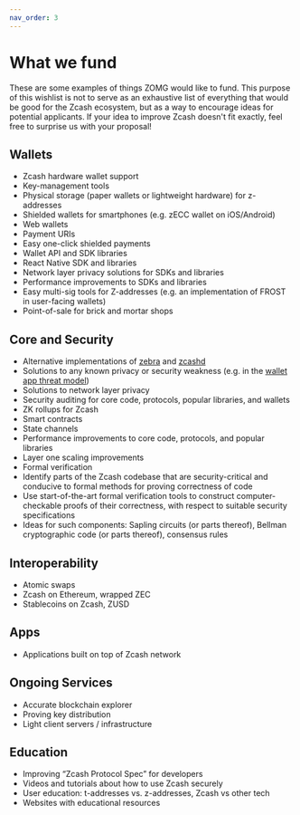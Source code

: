 ```yaml
---
nav_order: 3
---
```


# What we fund

These are some examples of things ZOMG would like to fund. This purpose of this wishlist is not to serve as an exhaustive list of everything that would be good for the Zcash ecosystem, but as a way to encourage ideas for potential applicants. If your idea to improve Zcash doesn't fit exactly, feel free to surprise us with your proposal! 

## Wallets

* Zcash hardware wallet support
* Key-management tools
* Physical storage (paper wallets or lightweight hardware) for z-addresses
* Shielded wallets for smartphones (e.g. zECC wallet on iOS/Android)
* Web wallets
* Payment URIs
* Easy one-click shielded payments
* Wallet API and SDK libraries
* React Native SDK and libraries
* Network layer privacy solutions for SDKs and libraries
* Performance improvements to SDKs and libraries
* Easy multi-sig tools for Z-addresses (e.g. an implementation of FROST in user-facing wallets)
* Point-of-sale for brick and mortar shops

## Core and Security

* Alternative implementations of [zebra](https://github.com/ZcashFoundation/zebra) and [zcashd](https://github.com/zcash/zcash)
* Solutions to any known privacy or security weakness (e.g. in the [wallet app threat model](https://zcash.readthedocs.io/en/latest/rtd_pages/wallet_threat_model.html))
* Solutions to network layer privacy
* Security auditing for core code, protocols, popular libraries, and wallets
* ZK rollups for Zcash
* Smart contracts
* State channels
* Performance improvements to core code, protocols, and popular libraries
* Layer one scaling improvements
* Formal verification
* Identify parts of the Zcash codebase that are security-critical and conducive to formal methods for proving correctness of code
* Use start-of-the-art formal verification tools to construct computer-checkable proofs of their correctness, with respect to suitable security specifications
* Ideas for such components: Sapling circuits (or parts thereof), Bellman cryptographic code (or parts thereof), consensus rules

## Interoperability

* Atomic swaps
* Zcash on Ethereum, wrapped ZEC 
* Stablecoins on Zcash, ZUSD

## Apps

* Applications built on top of Zcash network

## Ongoing Services

* Accurate blockchain explorer
* Proving key distribution
* Light client servers / infrastructure

## Education

* Improving “Zcash Protocol Spec” for developers 
* Videos and tutorials about how to use Zcash securely
* User education: t-addresses vs. z-addresses, Zcash vs other tech
* Websites with educational resources